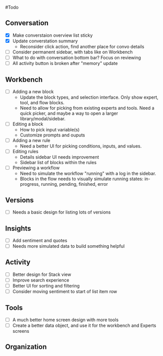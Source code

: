 #Todo

## Conversation
- [x] Make converstaion overview list sticky
- [x] Update converstation summary
    - Reconsider click action, find another place for convo details
- [ ] Consider permanent sidebar, with tabs like on Workbench
- [ ] What to do with conversation bottom bar? Focus on reviewing
- [ ] All activity button is broken after "memory" update

## Workbench
- [ ] Adding a new block
    - Update the block types, and selection interface. Only show expert, tool, and flow blocks.
    - Need to allow for picking from existing experts and tools. Need a quick picker, and maybe a way to open a larger library/modal/sidebar.
- [ ] Editing a block
    - How to pick input variable(s)
    - Customize prompts and ouputs
- [ ] Adding a new rule
    - Need a better UI for picking conditions, inputs, and values.
- [ ] Editing rules
    - Details sidebar UI needs improvement
    - Sidebar list of blocks within the rules
- [ ] Previewing a workflow
    - Need to simulate the workflow "running" with a log in the sidebar.
    - Blocks in the flow needs to visually simulate running states: in-progress, running, pending, finished, error

## Versions
- [ ] Needs a basic design for listing lots of versions

## Insights
- [ ] Add sentiment and quotes
- [ ] Needs more simulated data to build something helpful

## Activity
- [ ] Better design for Stack view
- [ ] Improve search experience
- [ ] Better UI for sorting and filtering
- [ ] Consider moving sentiment to start of list item row

## Tools
- [ ] A much better home screen design with more tools
- [ ] Create a better data object, and use it for the workbench and Experts screens

## Organization